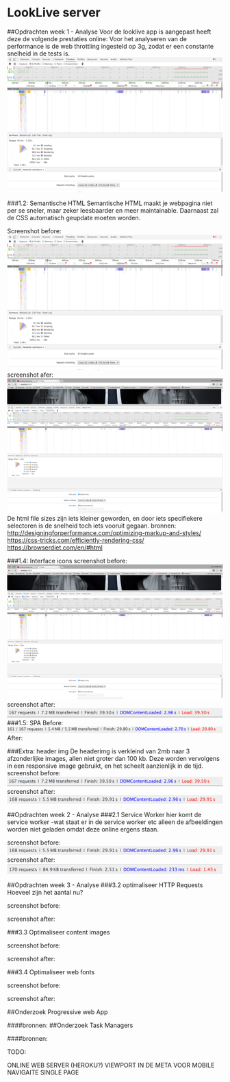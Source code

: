 # LookLive server

##Opdrachten week 1 - Analyse
Voor de looklive app is aangepast heeft deze de volgende prestaties online:
Voor het analyseren van de performance is de web throttling ingesteld op 3g, zodat er een constante snelheid in de tests is. 
<img src="/public/screenshots/screenshot_before_ev.png" alt="">

###1.2: Semantische HTML
Semantische HTML maakt je webpagina niet per se sneler, maar zeker leesbaarder en meer maintainable. Daarnaast zal de CSS automatisch geupdate moeten worden.

Screenshot before:
<img src="/public/screenshots/screenshot_before_ev.png" alt="">
screenshot afer:
<img src="/public/screenshots/screenshot_html_after.png" alt="">
De html file sizes zijn iets kleiner geworden, en door iets specifiekere selectoren is de snelheid toch iets vooruit gegaan.
bronnen:
http://designingforperformance.com/optimizing-markup-and-styles/
https://css-tricks.com/efficiently-rendering-css/
https://browserdiet.com/en/#html

###1.4: Interface icons
screenshot before:
<img src="/public/screenshots/screenshot_html_after.png" alt="">
screenshot after:
<img src="/public/screenshots/screenshot_interfaceicons_after.png" alt="">
###1.5: SPA
Before:
<img src="/public/screenshots/screenshot_headerimg_after.png" alt="">
After:

###Extra: header img
De headerimg is verkleind van 2mb naar 3 afzonderlijke images, allen niet groter dan 100 kb. Deze worden vervolgens in een responsive image gebruikt, en het scheelt aanzienlijk in de tijd.
screenshot before:
<img src="/public/screenshots/screenshot_interfaceicons_after.png" alt="">
screenshot after:
<img src="/public/screenshots/screenshot_spa_after.png" alt="">

##Opdrachten week 2 - Analyse
###2.1 Service Worker
hier komt de service worker
-wat staat er in de service worker etc
alleen de afbeeldingen worden niet geladen omdat deze online ergens staan.

screenshot before:
<img src="/public/screenshots/screenshot_spa_after.png" alt="">
screenshot after:
<img src="/public/screenshots/screenshot_serviceworker_after.png" alt="">

##Opdrachten week 3 - Analyse
###3.2 optimaliseer HTTP Requests
Hoeveel zijn het aantal nu?

screenshot before:

screenshot after:

###3.3 Optimaliseer content images

screenshot before:

screenshot after:

###3.4 Optimaliseer web fonts

screenshot before:

screenshot after:


##Onderzoek Progressive web App

####bronnen:
##Onderzoek Task Managers


####bronnen:

TODO:

ONLINE WEB SERVER (HEROKU?)
VIEWPORT IN DE META VOOR MOBILE
NAVIGAITE SINGLE PAGE
